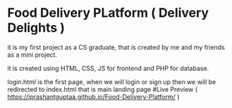 # Food Delivery PLatform ( Delivery Delights )
it is my first project as a CS graduate, that is created by me and my friends as a mini project.

it is created using HTML, CSS, JS for frontend and PHP for database.

login.html is the first page, when we will login or sign up then we will be redirected to index.html that is main landing page
#Live Preview 
( https://iprashantguptaa.github.io/Food-Delivery-Platform/ )
